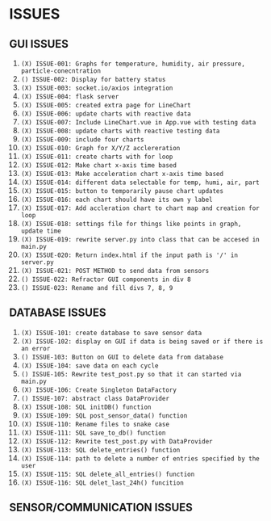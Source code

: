 # ISSUES

## GUI ISSUES
1. `(X) ISSUE-001: Graphs for temperature, humidity, air pressure, particle-conecntration `
1. `() ISSUE-002: Display for battery status`
1. `(X) ISSUE-003: socket.io/axios integration`
1. `(X) ISSUE-004: flask server`
1. `(X) ISSUE-005: created extra page for LineChart`
1. `(X) ISSUE-006: update charts with reactive data`
1. `(X) ISSUE-007: Include LineChart.vue in App.vue with testing data`
1. `(X) ISSUE-008: update charts with reactive testing data`
1. `(X) ISSUE-009: include four charts`
1. `(X) ISSUE-010: Graph for X/Y/Z acclereration`
1. `(X) ISSUE-011: create charts with for loop`
1. `(X) ISSUE-012: Make chart x-axis time based`
1. `(X) ISSUE-013: Make acceleration chart x-axis time based`
1. `(X) ISSUE-014: different data selectable for temp, humi, air, part`
1. `(X) ISSUE-015: button to temporarily pause chart updates`
1. `(X) ISSUE-016: each chart should have its own y label`
1. `(X) ISSUE-017: Add accleration chart to chart map and creation for loop`
1. `(X) ISSUE-018: settings file for things like points in graph, update time`
1. `(X) ISSUE-019: rewrite server.py into class that can be accesed in main.py`
1. `(X) ISSUE-020: Return index.html if the input path is '/' in server.py`
1. `(X) ISSUE-021: POST METHOD to send data from sensors`
1. `() ISSUE-022: Refractor GUI components in div 8`
1. `() ISSUE-023: Rename and fill divs 7, 8, 9`

## DATABASE ISSUES
1. `(X) ISSUE-101: create database to save sensor data`
1. `(X) ISSUE-102: display on GUI if data is being saved or if there is an error`
1. `() ISSUE-103: Button on GUI to delete data from database`
1. `(X) ISSUE-104: save data on each cycle`
1. `() ISSUE-105: Rewrite test_post.py so that it can started via main.py`
1. `(X) ISSUE-106: Create Singleton DataFactory`
1. `() ISSUE-107: abstract class DataProvider`
1. `(X) ISSUE-108: SQL initDB() function`
1. `(X) ISSUE-109: SQL post_sensor_data() function`
1. `(X) ISSUE-110: Rename files to snake case`
1. `(X) ISSUE-111: SQL save_to_db() function`
1. `(X) ISSUE-112: Rewrite test_post.py with DataProvider`
1. `(X) ISSUE-113: SQL delete_entries() function`
1. `(X) ISSUE-114: path to delete a number of entries specified by the user`
1. `(X) ISSUE-115: SQL delete_all_entries() function`
1. `(X) ISSUE-116: SQL delet_last_24h() funcition`

## SENSOR/COMMUNICATION ISSUES